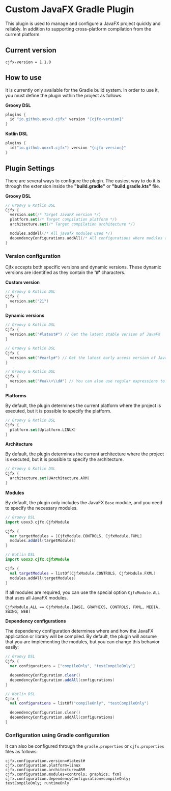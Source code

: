 # Custom JavaFX Gradle Plugin

This plugin is used to manage and configure a JavaFX project quickly and reliably. In addition to supporting cross-platform
compilation from the current platform.

## Current version

`cjfx-version = 1.1.0`

## How to use

It is currently only available for the Gradle build system. In order to use it, you must define the plugin within the project as
follows:

__Groovy DSL__

```groovy
plugins {
  id "io.github.uoxx3.cjfx" version "{cjfx-version}"
}
```

__Kotlin DSL__

```kotlin
plugins {
  id("io.github.uoxx3.cjfx") version "{cjfx-version}"
}
```

## Plugin Settings

There are several ways to configure the plugin.
The easiest way to do it is through the extension inside the __"build.gradle"__ or __"build.gradle.kts"__ file.

__Groovy DSL__

```kotlin
// Groovy & Kotlin DSL
Cjfx {
  version.set(/* Target JavaFX version */)
  platform.set(/* Target compilation platform */)
  architecture.set(/* Target compilation architecture */)

  modules.addAll(/* All javafx modules used */)
  dependencyConfigurations.addAll(/* All configurations where modules are used */)
}
```

### Version configuration

Cjfx accepts both specific versions and dynamic versions. These dynamic versions are identified as they contain the __'#'__
characters.

__Custom version__

```kotlin
// Groovy & Kotlin DSL
Cjfx {
  version.set("21")
}
```

__Dynamic versions__

```kotlin
// Groovy & Kotlin DSL
Cjfx {
  version.set("#latest#") // Get the latest stable version of JavaFX
}
```

```kotlin
// Groovy & Kotlin DSL
Cjfx {
  version.set("#early#") // Get the latest early access version of JavaFX
}
```

```kotlin
// Groovy & Kotlin DSL
Cjfx {
  version.set("#ea\\+\\d#") // You can also use regular expressions to determine the JavaFX version.
}
```

__Platforms__

By default, the plugin determines the current platform where the project is executed, but it is possible to specify the
platform.

```kotlin
// Groovy & Kotlin DSL
Cjfx {
  platform.set(Uplatform.LINUX)
}
```

__Architecture__

By default, the plugin determines the current architecture where the project is executed, but it is possible to specify the
architecture.

```kotlin
// Groovy & Kotlin DSL
Cjfx {
  architecture.set(UArchitecture.ARM)
}
```

__Modules__

By default, the plugin only includes the JavaFX `Base` module, and you need to specify the necessary modules.

```groovy
// Groovy DSL
import uoxx3.cjfx.CjfxModule

Cjfx {
  var targetModules = [CjfxModule.CONTROLS, CjfxModule.FXML]
  modules.addAll(targetModules)
}
```

```kotlin
// Kotlin DSL
import uoxx3.cjfx.CjfxModule

Cjfx {
  val targetModules = listOf(CjfxModule.CONTROLS, CjfxModule.FXML)
  modules.addAll(targetModules)
}
```

If all modules are required, you can use the special option `CjfxModule.ALL`
that uses all JavaFX modules.

```text
CjfxModule.ALL == CjfxModule.[BASE, GRAPHICS, CONTROLS, FXML, MEDIA, SWING, WEB]
```

__Dependency configurations__

The dependency configuration determines where and how the JavaFX application or library will be compiled. By default, the plugin
will assume that you are implementing
the modules, but you can change this behavior easily:

```groovy
// Groovy DSL
Cjfx {
  var configurations = ["compileOnly", "testCompileOnly"]

  dependencyConfiguration.clear()
  dependencyConfiguration.addAll(configurations)
}
```

```kotlin
// Kotlin DSL
Cjfx {
  val configurations = listOf("compileOnly", "testCompileOnly")

  dependencyConfiguration.clear()
  dependencyConfiguration.addAll(configurations)
}
```

### Configuration using Gradle configuration

It can also be configured through the `gradle.properties` or `cjfx.properties` files as follows:

```properties
cjfx.configuration.version=#latest#
cjfx.configuration.platform=linux
cjfx.configuration.architecture=ARM
cjfx.configuration.modules=controls; graphics; fxml
cjfx.configuration.dependencyConfiguration=compileOnly; testCompileOnly; runtimeOnly
```